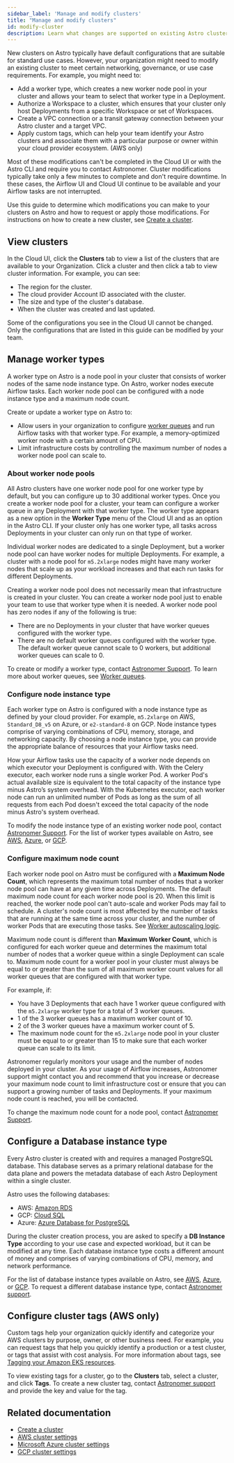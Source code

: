 ```yaml
---
sidebar_label: 'Manage and modify clusters'
title: "Manage and modify clusters"
id: modify-cluster
description: Learn what changes are supported on existing Astro clusters.
---
```


New clusters on Astro typically have default configurations that are suitable for standard use cases. However, your organization might need to modify an existing cluster to meet certain networking, governance, or use case requirements. For example, you might need to:

- Add a worker type, which creates a new worker node pool in your cluster and allows your team to select that worker type in a Deployment.
- Authorize a Workspace to a cluster, which ensures that your cluster only host Deployments from a specific Workspace or set of Workspaces.
- Create a VPC connection or a transit gateway connection between your Astro cluster and a target VPC.
- Apply custom tags, which can help your team identify your Astro clusters and associate them with a particular purpose or owner within your cloud provider ecosystem. (AWS only)

Most of these modifications can't be completed in the Cloud UI or with the Astro CLI and require you to contact Astronomer. Cluster modifications typically take only a few minutes to complete and don't require downtime. In these cases, the Airflow UI and Cloud UI continue to be available and your Airflow tasks are not interrupted.

Use this guide to determine which modifications you can make to your clusters on Astro and how to request or apply those modifications. For instructions on how to create a new cluster, see [Create a cluster](create-cluster.md).

## View clusters

In the Cloud UI, click the **Clusters** tab to view a list of the clusters that are available to your Organization. Click a cluster and then click a tab to view cluster information. For example, you can see:

- The region for the cluster.
- The cloud provider Account ID associated with the cluster.
- The size and type of the cluster's database.
- When the cluster was created and last updated.

Some of the configurations you see in the Cloud UI cannot be changed. Only the configurations that are listed in this guide can be modified by your team.

## Manage worker types

A worker type on Astro is a node pool in your cluster that consists of worker nodes of the same node instance type. On Astro, worker nodes execute Airflow tasks. Each worker node pool can be configured with a node instance type and a maximum node count.

Create or update a worker type on Astro to:

- Allow users in your organization to configure [worker queues](worker-queues.md) and run Airflow tasks with that worker type. For example, a memory-optimized worker node with a certain amount of CPU.
- Limit infrastructure costs by controlling the maximum number of nodes a worker node pool can scale to.

### About worker node pools

All Astro clusters have one worker node pool for one worker type by default, but you can configure up to 30 additional worker types. Once you create a worker node pool for a cluster, your team can configure a worker queue in any Deployment with that worker type. The worker type appears as a new option in the **Worker Type** menu of the Cloud UI and as an option in the Astro CLI. If your cluster only has one worker type, all tasks across Deployments in your cluster can only run on that type of worker.

Individual worker nodes are dedicated to a single Deployment, but a worker node pool can have worker nodes for multiple Deployments. For example, a cluster with a node pool for `m5.2xlarge` nodes might have many worker nodes that scale up as your workload increases and that each run tasks for different Deployments.

Creating a worker node pool does not necessarily mean that infrastructure is created in your cluster. You can create a worker node pool just to enable your team to use that worker type when it is needed. A worker node pool has zero nodes if any of the following is true:

- There are no Deployments in your cluster that have worker queues configured with the worker type.
- There are no default worker queues configured with the worker type. The default worker queue cannot scale to 0 workers, but additional worker queues can scale to 0.

To create or modify a worker type, contact [Astronomer Support](https://cloud.support.astronomer.io). To learn more about worker queues, see [Worker queues](worker-queues.md).

### Configure node instance type

Each worker type on Astro is configured with a node instance type as defined by your cloud provider. For example, `m5.2xlarge` on AWS, `Standard_D8_v5` on Azure, or `e2-standard-8` on GCP. Node instance types comprise of varying combinations of CPU, memory, storage, and networking capacity. By choosing a node instance type, you can provide the appropriate balance of resources that your Airflow tasks need.

How your Airflow tasks use the capacity of a worker node depends on which executor your Deployment is configured with. With the Celery executor, each worker node runs a single worker Pod. A worker Pod's actual available size is equivalent to the total capacity of the instance type minus Astro’s system overhead. With the Kubernetes executor, each worker node can run an unlimited number of Pods as long as the sum of all requests from each Pod doesn't exceed the total capacity of the node minus Astro's system overhead.

To modify the node instance type of an existing worker node pool, contact [Astronomer Support](https://cloud.support.astronomer.io). For the list of worker types available on Astro, see [AWS](resource-reference-aws.md#worker-node-pools), [Azure](resource-reference-azure.md#worker-node-pools), or [GCP](resource-reference-gcp.md#worker-node-pools).

### Configure maximum node count

Each worker node pool on Astro must be configured with a **Maximum Node Count**, which represents the maximum total number of nodes that a worker node pool can have at any given time across Deployments. The default maximum node count for each worker node pool is 20. When this limit is reached, the worker node pool can't auto-scale and worker Pods may fail to schedule. A cluster's node count is most affected by the number of tasks that are running at the same time across your cluster, and the number of worker Pods that are executing those tasks. See [Worker autoscaling logic](configure-worker-queues.md#worker-autoscaling-logic).

Maximum node count is different than **Maximum Worker Count**, which is configured for each worker queue and determines the maximum total number of nodes that a worker queue within a single Deployment can scale to. Maximum node count for a worker pool in your cluster must always be equal to or greater than the sum of all maximum worker count values for all worker queues that are configured with that worker type.

For example, if:

- You have 3 Deployments that each have 1 worker queue configured with the `m5.2xlarge` worker type for a total of 3 worker queues.
- 1 of the 3 worker queues has a maximum worker count of 10.
- 2 of the 3 worker queues have a maximum worker count of 5.
- The maximum node count for the `m5.2xlarge` node pool in your cluster must be equal to or greater than 15 to make sure that each worker queue can scale to its limit.

Astronomer regularly monitors your usage and the number of nodes deployed in your cluster. As your usage of Airflow increases, Astronomer support might contact you and recommend that you increase or decrease your maximum node count to limit infrastructure cost or ensure that you can support a growing number of tasks and Deployments. If your maximum node count is reached, you will be contacted.

To change the maximum node count for a node pool, contact [Astronomer Support](https://cloud.astronomer.io/support).

## Configure a Database instance type

Every Astro cluster is created with and requires a managed PostgreSQL database. This database serves as a primary relational database for the data plane and powers the metadata database of each Astro Deployment within a single cluster.

Astro uses the following databases:

- AWS: [Amazon RDS](https://aws.amazon.com/rds/)
- GCP: [Cloud SQL](https://cloud.google.com/sql)
- Azure: [Azure Database for PostgreSQL](https://azure.microsoft.com/en-us/products/postgresql/)

During the cluster creation process, you are asked to specify a **DB Instance Type** according to your use case and expected workload, but it can be modified at any time. Each database instance type costs a different amount of money and comprises of varying combinations of CPU, memory, and network performance.

For the list of database instance types available on Astro, see [AWS](resource-reference-aws.md#rds-instance-type), [Azure](resource-reference-azure.md#db-instance-type), or [GCP](resource-reference-gcp.md#db-instance-type). To request a different database instance type, contact [Astronomer support](https://cloud.astronomer.io/support).

## Configure cluster tags (AWS only)

Custom tags help your organization quickly identify and categorize your AWS clusters by purpose, owner, or other business need. For example, you can request tags that help you quickly identify a production or a test cluster, or tags that assist with cost analysis. For more information about tags, see [Tagging your Amazon EKS resources](https://docs.aws.amazon.com/eks/latest/userguide/eks-using-tags.html).

To view existing tags for a cluster, go to the **Clusters** tab, select a cluster, and click **Tags**. To create a new cluster tag, contact [Astronomer support](https://cloud.astronomer.io/support) and provide the key and value for the tag.

## Related documentation

- [Create a cluster](create-cluster.md)
- [AWS cluster settings](resource-reference-aws.md)
- [Microsoft Azure cluster settings](resource-reference-azure.md)
- [GCP cluster settings](resource-reference-gcp.md)
